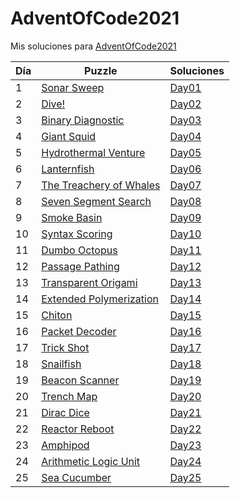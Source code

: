 # AdventOfCode2021
Mis soluciones para [AdventOfCode2021](https://adventofcode.com/2021)

| Día | Puzzle                                                          | Soluciones                 |
|-----|-----------------------------------------------------------------|----------------------------|
| 1   | [Sonar Sweep](https://adventofcode.com/2021/day/1)              | [Day01](./Day01/README.md) |
| 2   | [Dive!](https://adventofcode.com/2021/day/2)                    | [Day02](./Day02/README.md) |
| 3   | [Binary Diagnostic](https://adventofcode.com/2021/day/3)        | [Day03](./Day03/README.md) |
| 4   | [Giant Squid](https://adventofcode.com/2021/day/4)              | [Day04](./Day04/README.md) |
| 5   | [Hydrothermal Venture](https://adventofcode.com/2021/day/5)     | [Day05](./Day05/README.md) |
| 6   | [Lanternfish](https://adventofcode.com/2021/day/6)              | [Day06](./Day06/README.md) |
| 7   | [The Treachery of Whales](https://adventofcode.com/2021/day/7)  | [Day07](./Day07/README.md) |
| 8   | [Seven Segment Search](https://adventofcode.com/2021/day/8)     | [Day08](./Day08/README.md) |
| 9   | [Smoke Basin](https://adventofcode.com/2021/day/9)              | [Day09](./Day09/README.md) |
| 10  | [Syntax Scoring](https://adventofcode.com/2021/day/10)          | [Day10](./Day10/README.md) |
| 11  | [Dumbo Octopus](https://adventofcode.com/2021/day/11)           | [Day11](./Day11/README.md) |
| 12  | [Passage Pathing](https://adventofcode.com/2021/day/12)         | [Day12](./Day12/README.md) |
| 13  | [Transparent Origami](https://adventofcode.com/2021/day/13)     | [Day13](./Day13/README.md) |
| 14  | [Extended Polymerization](https://adventofcode.com/2021/day/14) | [Day14](./Day14/README.md) |
| 15  | [Chiton](https://adventofcode.com/2021/day/15)                  | [Day15](./Day15/README.md) |
| 16  | [Packet Decoder](https://adventofcode.com/2021/day/16)          | [Day16](./Day16/README.md) |
| 17  | [Trick Shot](https://adventofcode.com/2021/day/17)              | [Day17](./Day17/README.md) |
| 18  | [Snailfish](https://adventofcode.com/2021/day/18)               | [Day18](./Day18/README.md) |
| 19  | [Beacon Scanner](https://adventofcode.com/2021/day/19)          | [Day19](./Day19/README.md) |
| 20  | [Trench Map](https://adventofcode.com/2021/day/20)              | [Day20](./Day20/README.md) |
| 21  | [Dirac Dice](https://adventofcode.com/2021/day/21)              | [Day21](./Day21/README.md) |
| 22  | [Reactor Reboot](https://adventofcode.com/2021/day/22)          | [Day22](./Day22/README.md) |
| 23  | [Amphipod](https://adventofcode.com/2021/day/23)                | [Day23](./Day23/README.md) |
| 24  | [Arithmetic Logic Unit](https://adventofcode.com/2021/day/24)   | [Day24](./Day24/README.md) |
| 25  | [Sea Cucumber](https://adventofcode.com/2021/day/25)            | [Day25](./Day25/README.md) |
